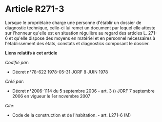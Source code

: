 # Article R271-3

Lorsque le propriétaire charge une personne d'établir un dossier de diagnostic technique, celle-ci lui remet un document par
lequel elle atteste sur l'honneur qu'elle est en situation régulière au regard des articles L. 271-6 et qu'elle dispose des
moyens en matériel et en personnel nécessaires à l'établissement des états, constats et diagnostics composant le dossier.

**Liens relatifs à cet article**

_Codifié par_:

  - Décret n°78-622 1978-05-31 JORF 8 JUIN 1978

_Créé par_:

  - Décret n°2006-1114 du 5 septembre 2006 - art. 3 () JORF 7 septembre 2006 en vigueur le 1er novembre 2007

_Cite_:

  - Code de la construction et de l'habitation. - art. L271-6 (M)
